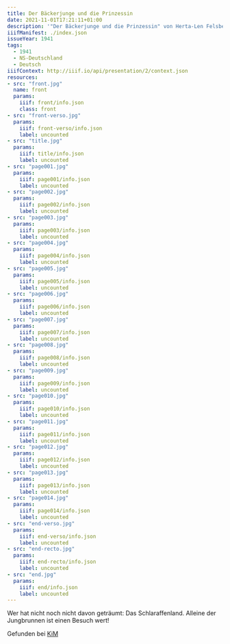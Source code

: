 ```yaml
---
title: Der Bäckerjunge und die Prinzessin
date: 2021-11-01T17:21:11+01:00
description: '"Der Bäckerjunge und die Prinzessin" von Herta-Len Felsberg, erschienen 1941 bei Staneck, Berlin. <a class="worldcat" href="http://www.worldcat.org/oclc/72478130">&nbsp;</a>'
iiifManifest: ./index.json
issueYear: 1941
tags:
  - 1941
  - NS-Deutschland
  - Deutsch
iiifContext: http://iiif.io/api/presentation/2/context.json
resources:
- src: "front.jpg"
  name: front
  params:
    iiif: front/info.json
    class: front
- src: "front-verso.jpg"
  params:
    iiif: front-verso/info.json
    label: uncounted
- src: "title.jpg"
  params:
    iiif: title/info.json
    label: uncounted
- src: "page001.jpg"
  params:
    iiif: page001/info.json
    label: uncounted
- src: "page002.jpg"
  params:
    iiif: page002/info.json
    label: uncounted
- src: "page003.jpg"
  params:
    iiif: page003/info.json
    label: uncounted
- src: "page004.jpg"
  params:
    iiif: page004/info.json
    label: uncounted
- src: "page005.jpg"
  params:
    iiif: page005/info.json
    label: uncounted
- src: "page006.jpg"
  params:
    iiif: page006/info.json
    label: uncounted
- src: "page007.jpg"
  params:
    iiif: page007/info.json
    label: uncounted
- src: "page008.jpg"
  params:
    iiif: page008/info.json
    label: uncounted
- src: "page009.jpg"
  params:
    iiif: page009/info.json
    label: uncounted
- src: "page010.jpg"
  params:
    iiif: page010/info.json
    label: uncounted
- src: "page011.jpg"
  params:
    iiif: page011/info.json
    label: uncounted
- src: "page012.jpg"
  params:
    iiif: page012/info.json
    label: uncounted
- src: "page013.jpg"
  params:
    iiif: page013/info.json
    label: uncounted
- src: "page014.jpg"
  params:
    iiif: page014/info.json
    label: uncounted
- src: "end-verso.jpg"
  params:
    iiif: end-verso/info.json
    label: uncounted
- src: "end-recto.jpg"
  params:
    iiif: end-recto/info.json
    label: uncounted
- src: "end.jpg"
  params:
    iiif: end/info.json
    label: uncounted
---
```

Wer hat nicht noch nicht davon geträumt: Das Schlaraffenland.<!--more-->
Alleine der Jungbrunnen ist einen Besuch wert!

<div class="source">Gefunden bei <a href="https://www.neue-arbeit-brockensammlung.de/geschaefte/zweigstelle-kim/">KiM</a></div>
